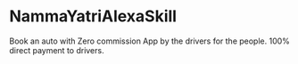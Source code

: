 # NammaYatriAlexaSkill
Book an auto with Zero commission App by the drivers for the people. 100% direct payment to drivers.
